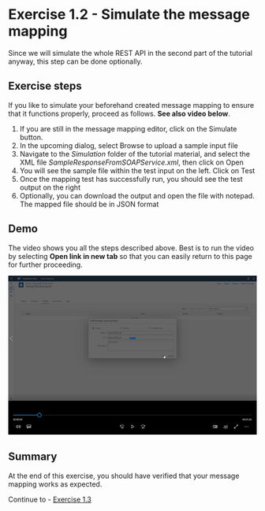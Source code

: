 # Exercise 1.2 - Simulate the message mapping

Since we will simulate the whole REST API in the second part of the tutorial anyway, this step can be done optionally.

## Exercise steps

If you like to simulate your beforehand created message mapping to ensure that it functions properly, proceed as follows. **See also video below**.
1. If you are still in the message mapping editor, click on the Simulate button.
2. In the upcoming dialog, select Browse to upload a sample input file
3. Navigate to the *Simulation* folder of the tutorial material, and select the XML file *SampleResponseFromSOAPService.xml*, then click on Open
4. You will see the sample file within the test input on the left. Click on Test
5. Once the mapping test has successfully run, you should see the test output on the right
6. Optionally, you can download the output and open the file with notepad. The mapped file should be in JSON format

## Demo

The video shows you all the steps described above. Best is to run the video by selecting **Open link in new tab** so that you can easily return to this page for further proceeding.

[![Create mapping video](/exercises/ex1/images/CI_CreateMapping_Thumbnail.png)](https://video.sap.com/media/t/1_blb5k1bl)

## Summary

At the end of this exercise, you should have verified that your message mapping works as expected.

Continue to - [Exercise 1.3](/exercises/ex1/ex13)
